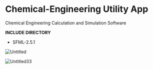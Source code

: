 # Chemical-Engineering Utility App
Chemical Engineering Calculation and Simulation Software

**INCLUDE DIRECTORY**
- SFML-2.5.1


![Untitled](https://user-images.githubusercontent.com/48857076/183417435-02753fff-24b0-4fa2-8063-07b88abd5e53.png)


![Untitled33](https://user-images.githubusercontent.com/48857076/183526775-3bf374e0-97bf-4506-8b2a-87465d7d64ee.png)
